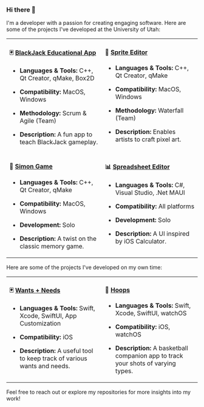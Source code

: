 ### Hi there 👋

I'm a developer with a passion for creating engaging software. 
Here are some of the projects I've developed at the University of Utah:

<table>
  <tr>
    <td valign="top" width="50%">

#### 🃏 [BlackJack Educational App](https://github.com/landonwest815/blackjack-educational-app)
- **Languages & Tools:** C++, Qt Creator, qMake, Box2D
- **Compatibility:** MacOS, Windows
- **Methodology:** Scrum & Agile (Team)
- **Description:** A fun app to teach BlackJack gameplay.

    </td>
    <td valign="top" width="50%">

#### 🎨 [Sprite Editor](https://github.com/landonwest815/sprite-editor)
- **Languages & Tools:** C++, Qt Creator, qMake
- **Compatibility:** MacOS, Windows
- **Methodology:** Waterfall (Team)
- **Description:** Enables artists to craft pixel art.

    </td>
  </tr>
  <tr>
    <td valign="top" width="50%">

#### 🎵 [Simon Game](https://github.com/landonwest815/simon-game)
- **Languages & Tools:** C++, Qt Creator, qMake
- **Compatibility:** MacOS, Windows
- **Development:** Solo
- **Description:** A twist on the classic memory game.

    </td>
    <td valign="top" width="50%">

#### 📊 [Spreadsheet Editor](https://github.com/landonwest815/spreadsheet-editor)
- **Languages & Tools:** C#, Visual Studio, .Net MAUI
- **Compatibility:** All platforms
- **Development:** Solo
- **Description:** A UI inspired by iOS Calculator.

    </td>
  </tr>
</table>

Here are some of the projects I've developed on my own time:

<table>
  <tr>
    <td valign="top" width="50%">

#### 🃏 [Wants + Needs](https://github.com/landonwest815/blackjack-educational-app)
- **Languages & Tools:** Swift, Xcode, SwiftUI, App Customization
- **Compatibility:** iOS
- **Description:** A useful tool to keep track of various wants and needs.

    </td>
    <td valign="top" width="50%">

#### 🎨 [Hoops](https://github.com/landonwest815/sprite-editor)
- **Languages & Tools:** Swift, Xcode, SwiftUI, watchOS
- **Compatibility:** iOS, watchOS
- **Description:** A basketball companion app to track your shots of varying types.

    </td>
  </tr>
</table>

Feel free to reach out or explore my repositories for more insights into my work!
